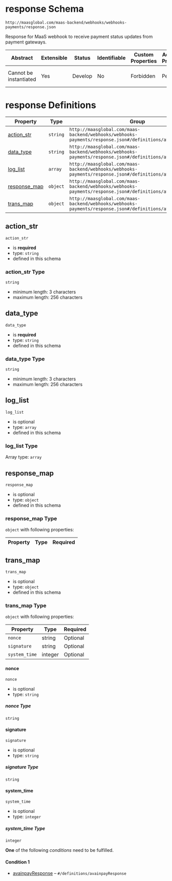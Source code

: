 # response Schema

```
http://maasglobal.com/maas-backend/webhooks/webhooks-payments/response.json
```

Response for MaaS webhook to receive payment status updates from payment gateways.

| Abstract               | Extensible | Status  | Identifiable | Custom Properties | Additional Properties | Defined In                                                             |
| ---------------------- | ---------- | ------- | ------------ | ----------------- | --------------------- | ---------------------------------------------------------------------- |
| Cannot be instantiated | Yes        | Develop | No           | Forbidden         | Permitted             | [maas-backend/webhooks/webhooks-payments/response.json](response.json) |

# response Definitions

| Property                      | Type     | Group                                                                                                       |
| ----------------------------- | -------- | ----------------------------------------------------------------------------------------------------------- |
| [action_str](#action_str)     | `string` | `http://maasglobal.com/maas-backend/webhooks/webhooks-payments/response.json#/definitions/avainpayResponse` |
| [data_type](#data_type)       | `string` | `http://maasglobal.com/maas-backend/webhooks/webhooks-payments/response.json#/definitions/avainpayResponse` |
| [log_list](#log_list)         | `array`  | `http://maasglobal.com/maas-backend/webhooks/webhooks-payments/response.json#/definitions/avainpayResponse` |
| [response_map](#response_map) | `object` | `http://maasglobal.com/maas-backend/webhooks/webhooks-payments/response.json#/definitions/avainpayResponse` |
| [trans_map](#trans_map)       | `object` | `http://maasglobal.com/maas-backend/webhooks/webhooks-payments/response.json#/definitions/avainpayResponse` |

## action_str

`action_str`

- is **required**
- type: `string`
- defined in this schema

### action_str Type

`string`

- minimum length: 3 characters
- maximum length: 256 characters

## data_type

`data_type`

- is **required**
- type: `string`
- defined in this schema

### data_type Type

`string`

- minimum length: 3 characters
- maximum length: 256 characters

## log_list

`log_list`

- is optional
- type: `array`
- defined in this schema

### log_list Type

Array type: `array`

## response_map

`response_map`

- is optional
- type: `object`
- defined in this schema

### response_map Type

`object` with following properties:

| Property | Type | Required |
| -------- | ---- | -------- |


## trans_map

`trans_map`

- is optional
- type: `object`
- defined in this schema

### trans_map Type

`object` with following properties:

| Property      | Type    | Required |
| ------------- | ------- | -------- |
| `nonce`       | string  | Optional |
| `signature`   | string  | Optional |
| `system_time` | integer | Optional |

#### nonce

`nonce`

- is optional
- type: `string`

##### nonce Type

`string`

#### signature

`signature`

- is optional
- type: `string`

##### signature Type

`string`

#### system_time

`system_time`

- is optional
- type: `integer`

##### system_time Type

`integer`

**One** of the following _conditions_ need to be fulfilled.

#### Condition 1

- [avainpayResponse](response.md) – `#/definitions/avainpayResponse`
